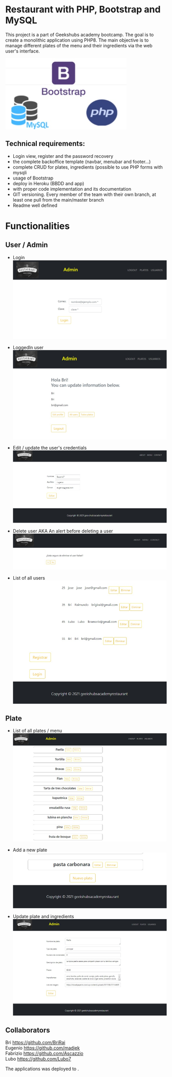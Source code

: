 # Restaurant with PHP, Bootstrap and MySQL

This project is a part of Geekshubs academy bootcamp. 
The goal is to create a monolithic application using PHP8. The main objective is to manage different plates of the menu and their ingredients via the web user's interface. 

![Technologies logos](https://github.com/Ascazzio/restaurantePHP/blob/main/images/Technologies_used_PHP_MySQL_Bootstrap.jpg) <br>

## Technical requirements: 
* Login view, register and the password recovery
* the complete backoffice template (navbar, menubar and footer...)
* complete CRUD for plates, ingredients (possible to use PHP forms with mysqli
* usage of Bootstrap
* deploy in Heroku (BBDD and app)
* with proper code implementation and its documentation
* GIT versioning. Every member of the team with their own branch, at least one pull from the main/master branch
* Readme well defined

# Functionalities

## User / Admin
* Login <br>
![Login](https://github.com/Ascazzio/restaurantePHP/blob/main/images/Login_Page.jpg)

* LoggedIn user<br>
![LogedIn user](https://github.com/Ascazzio/restaurantePHP/blob/main/images/LogedIn_page.jpg)

* Edit / update the user's credentials<br>
![Edit user](https://github.com/Ascazzio/restaurantePHP/blob/main/images/Edit_user.jpg)

* Delete user AKA An alert before deleting a user<br>
![Alert_before_deleting_a_user](https://github.com/Ascazzio/restaurantePHP/blob/main/images/Alert_before_deleting_user.jpg)

* List of all users <br>
![List_of_all_users](https://github.com/Ascazzio/restaurantePHP/blob/main/images/List_all_user_edit_delete_register_login.jpg)

## Plate

* List of all plates / menu<br>
![List of all plates](https://github.com/Ascazzio/restaurantePHP/blob/main/images/List_all_plates.jpg)

* Add a new plate<br>
![Add a new plate](https://github.com/Ascazzio/restaurantePHP/blob/main/images/Add_new_plate.jpg)

* Update plate and ingredients<br>
![Update plate and ingredients](https://github.com/Ascazzio/restaurantePHP/blob/main/images/Update_plate.jpg)<br>

## Collaborators
Bri https://github.com/BriRai <br>
Eugenio https://github.com/madjek <br>
Fabrizio https://github.com/Ascazzio <br>
Lubo https://github.com/Lubo7

The applications was deployed to       .





